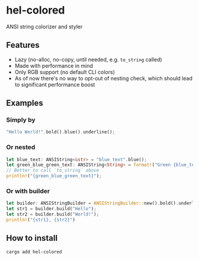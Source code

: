 # hel-colored

ANSI string colorizer and styler

## Features

- Lazy (no-alloc, no-copy, until needed, e.g. `to_string` called)
- Made with performance in mind
- Only RGB support (no default CLI colors)
- As of now there's no way to opt-out of nesting check, which should lead to significant performance boost

## Examples

### Simply by

```rust
"Hello World!".bold().blue().underline();
```

### Or nested

```rust
let blue_text: ANSIString<&str> = "blue text".blue();
let green_blue_green_text: ANSIString<String> = format!("Green {blue_text} wrapping").green();
// Better to call `to_string` above
println!("{green_blue_green_text}");
```

### Or with builder

```rust
let builder: ANSIStringBuilder = ANSIStringBuilder::new().bold().underline().orange();
let str1 = builder.build("Hello");
let str2 = builder.build("World!");
println!("{str1}, {str2}")
```

## How to install

```
cargo add hel-colored
```
